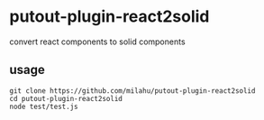 # putout-plugin-react2solid

convert react components to solid components

## usage

```
git clone https://github.com/milahu/putout-plugin-react2solid
cd putout-plugin-react2solid
node test/test.js
```
